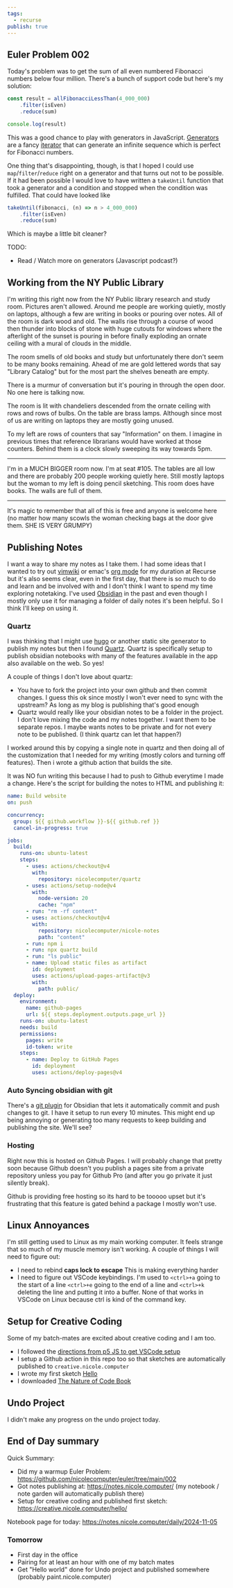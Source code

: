 ```yaml
---
tags:
  - recurse
publish: true
---
```

## Euler Problem 002

Today's problem was to get the sum of all even numbered Fibonacci numbers below four million. There's a bunch of support code but here's my solution:

```typescript
const result = allFibonacciLessThan(4_000_000)
	.filter(isEven)
	.reduce(sum)

console.log(result)
```

This was a good chance to play with generators in JavaScript. [Generators](https://developer.mozilla.org/en-US/docs/Web/JavaScript/Reference/Global_Objects/Generator) are a fancy [iterator](https://developer.mozilla.org/en-US/docs/Web/JavaScript/Reference/Iteration_protocols#the_iterable_protocol) that can generate an infinite sequence which is perfect for Fibonacci numbers.

One thing that's disappointing, though, is that I hoped I could use `map`/`filter`/`reduce` right on a generator and that turns out not to be possible. If it had been possible I would love to have written a `takeUntil` function that took a generator and a condition and stopped when the condition was fulfilled. That could have looked like

```typescript
takeUntil(fibonacci, (n) => n > 4_000_000)
	.filter(isEven)
	.reduce(sum)
```

Which is maybe a little bit cleaner?

TODO:
- Read / Watch more on generators (Javascript podcast?)

## Working from the NY Public Library

I'm writing this right now from the NY Public library research and study room. Pictures aren't allowed. Around me people are working quietly, mostly on laptops, although a few are writing in books or pouring over notes. All of the room is dark wood and old. The walls rise through a course of wood then thunder into blocks of stone with huge cutouts for windows where the afterlight of the sunset is pouring in before finally exploding an ornate ceiling with a mural of clouds in the middle.

The room smells of old books and study but unfortunately there don't seem to be many books remaining. Ahead of me are gold lettered words that say "Library Catalog" but for the most part the shelves beneath are empty.

There is a murmur of conversation but it's pouring in through the open door. No one here is talking now.

The room is lit with chandeliers descended from the ornate ceiling with rows and rows of bulbs. On the table are brass lamps. Although since most of us are writing on laptops they are mostly going unused.

To my left are rows of counters that say "Information" on them. I imagine in previous times that reference librarians would have worked at those counters. Behind them is a clock slowly sweeping its way towards 5pm.

---

I'm in a MUCH BIGGER room now. I'm at seat #105. The tables are all low and there are probably 200 people working quietly here. Still mostly laptops but the woman to my left is doing pencil sketching. This room does have books. The walls are full of them.

---
It's magic to remember that all of this is free and anyone is welcome here (no matter how many scowls the woman checking bags at the door give them. SHE IS VERY GRUMPY)

## Publishing Notes

I want a way to share my notes as I take them. I had some ideas that I wanted to try out [vimwiki](https://github.com/vimwiki/vimwiki) or emac's [org mode](https://orgmode.org/) for my duration at Recurse but it's also seems clear, even in the first day, that there is so much to do and learn and be involved with and I don't think I want to spend my time exploring notetaking. I've used [Obsidian](https://obsidian.md/) in the past and even though I mostly only use it for managing a folder of daily notes it's been helpful. So I think I'll keep on using it.

### Quartz

I was thinking that I might use [hugo](https://gohugo.io/) or another static site generator to publish my notes but then I found [Quartz](https://quartz.jzhao.xyz/). Quartz is specifically setup to publish obsidian notebooks with many of the features available in the app also available on the web. So yes! 

A couple of things I don't love about quartz:
- You have to fork the project into your own github and then commit changes. I guess this ok since mostly I won't ever need to sync with the upstream? As long as my blog is publishing that's good enough
- Quartz would really like your obsidian notes to be a folder in the project. I don't love mixing the code and my notes together. I want them to be separate repos. I maybe wants notes to be private and for not every note to be published. (I think quartz can let that happen?)

I worked around this by copying a single note in quartz and then doing all of the customization that I needed for my writing (mostly colors and turning off features). Then i wrote a github action that builds the site.

It was NO fun writing this because I had to push to Github everytime I made a change. Here's the script for building the notes to HTML and publishing it:

```yaml
name: Build website
on: push

concurrency:
  group: ${{ github.workflow }}-${{ github.ref }}
  cancel-in-progress: true

jobs:
  build:
    runs-on: ubuntu-latest
    steps:
      - uses: actions/checkout@v4
        with:
          repository: nicolecomputer/quartz
      - uses: actions/setup-node@v4
        with:
          node-version: 20
          cache: "npm"
      - run: "rm -rf content"
      - uses: actions/checkout@v4
        with:
          repository: nicolecomputer/nicole-notes
          path: "content"
      - run: npm i
      - run: npx quartz build
      - run: "ls public"
      - name: Upload static files as artifact
        id: deployment
        uses: actions/upload-pages-artifact@v3
        with:
          path: public/
  deploy:
    environment:
      name: github-pages
      url: ${{ steps.deployment.outputs.page_url }}
    runs-on: ubuntu-latest
    needs: build
    permissions:
      pages: write
      id-token: write
    steps:
      - name: Deploy to GitHub Pages
        id: deployment
        uses: actions/deploy-pages@v4
```
### Auto Syncing obsidian with git

There's a [git plugin](https://github.com/Vinzent03/obsidian-git) for Obsidian that lets it automatically commit and push changes to git. I have it setup to run every 10 minutes. This might end up being annoying or generating too many requests to keep building and publishing the site. We'll see?

### Hosting

Right now this is hosted on Github Pages. I will probably change that pretty soon because Github doesn't you publish a pages site from a private repository unless you pay for Github Pro (and after you go private it just silently break).

Github is providing free hosting so its hard to be tooooo upset but it's frustrating that this feature is gated behind a package I mostly won't use.

## Linux Annoyances

I'm still getting used to Linux as my main working computer. It feels strange that so much of my muscle memory isn't working. A couple of things I will need to figure out:

- I need to rebind **caps lock to escape** This is making everything harder
- I need to figure out VSCode keybindings. I'm used to `<ctrl>+a` going to the start of a line `<ctrl>+e` going to the end of a line and `<ctrl>+k` deleting the line and putting it into a buffer. None of that works in VSCode on Linux because ctrl is kind of the command key.
## Setup for Creative Coding

Some of my batch-mates are excited about creative coding and I am too.

- I followed the [directions from p5 JS to get VSCode setup](https://p5js.org/tutorials/setting-up-your-environment/)
- I setup a Github action in this repo too so that sketches are automatically published to `creative.nicole.computer`
- I wrote my first sketch [Hello](https://creative.nicole.computer/hello/)
- I downloaded [The Nature of Code Book](https://nostarch.com/nature-code)

## Undo Project

I didn't make any progress on the undo project today.
## End of Day summary

Quick Summary:
- Did my a warmup Euler Problem: https://github.com/nicolecomputer/euler/tree/main/002
- Got notes publishing at: https://notes.nicole.computer/ (my notebook / note garden will automatically publish there)
- Setup for creative coding and published first sketch: https://creative.nicole.computer/hello/

Notebook page for today: https://notes.nicole.computer/daily/2024-11-05

### Tomorrow

- First day in the office
- Pairing for at least an hour with one of my batch mates
- Get "Hello world" done for Undo project and published somewhere (probably paint.nicole.computer)